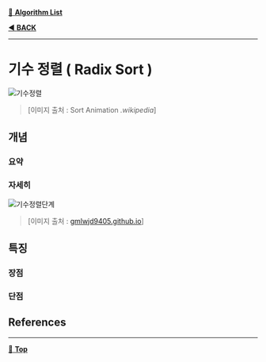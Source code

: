 [:file_folder: **Algorithm List**](https://github.com/dlalstj0213/Study.Algorithm_Java)

[:arrow_backward: **BACK**](../)

---

# 기수 정렬 ( Radix Sort )

![기수정렬](../../../../imgs/)

> [이미지 출처 : Sort Animation *.wikipedia*]

## 개념
### 요약


### 자세히


![기수정렬단계](../../../../imgs/)

> [이미지 출처 : [gmlwjd9405.github.io]()]

## 특징

### 장점

### 단점

## References

---

[:arrow_up_small: **Top**](#)